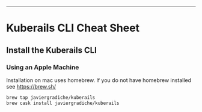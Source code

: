 ---

# Kuberails CLI Cheat Sheet

## Install the Kuberails CLI

### Using an Apple Machine

Installation on mac uses homebrew. If you do not have homebrew installed see <https://brew.sh/>

```bash
brew tap javiergradiche/kuberails
brew cask install javiergradiche/kuberails
```

